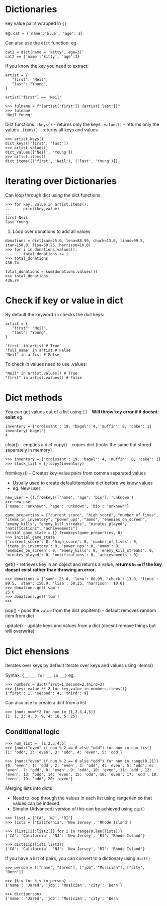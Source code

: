 # Dictionaries

key value pairs wrapped in `{}`

eg. `cat = {'name':'blue', 'age': 2}`

Can also use the `dict` function:
eg.
```
cat2 = dict(name = 'kitty', age=3)`
cat2 == {'name':'kitty', 'age':3}
```

If you know the key you need to extract:
```
artist = {
   "first": "Neil",
   "last": "Young",
}

artist['first'] == 'Neil'

>>> fulname = f"{artist['first']} {artist['last']}"
>>> fulname
'Neil Young'
```

Dict functions:
`.keys()` - returns only the keys
`.values()` - returns only the values
`.items()` - returns all keys and values

```
>>> artist.keys()
dict_keys(['first', 'last'])
>>> artist.values()
dict_values(['Neil', 'Young'])
>>> artist.items()
dict_items([('first', 'Neil'), ('last', 'Young')])
```

# Iterating over Dictionaries

Can loop through dict using the dict functions:
```
>>> for key, value in artist.items():
...     print(key,value)
...
first Neil
last Young
```


1. Loop over donations to add all values
```
donations = dict(sam=25.0, lena=88.99, chuck=13.0, linus=99.5, stan=150.0, lisa=50.25, harrison=10.0)
>>> for i in donations.values():
...     total_donations += i
>>> total_donations
436.74

total_donations = sum(donations.values())
>>> total_donations
436.74
```

# Check if key or value in dict

By default the keyword `in` checks the dict keys:
```
artist = {
   "first": "Neil",
   "last": "Young",
}

'first' in artist # True`
'full_name' in artist # False
'Neil' in artist # False
```

To check in values need to use .values:
```
"Neil" in artist.values() # True
"first" in artist.values() # False
```

# Dict methods
You can get values out of a list using `[]` - **Will throw key error if it doesnt exist**
eg.
```
inventory = {'croissant': 19, 'bagel': 4, 'muffin': 8, 'cake': 1}
inventory['bagel']
4
```
clear() - empties a dict
copy() - copies dict (looks the same but stored separately in memory)
```
>>> inventory = {'croissant': 19, 'bagel': 4, 'muffin': 8, 'cake': 1}
>>> stock_list = {}.copy(inventory)
```
fromkeys() - Creates key-value pairs from comma separated values
  - Usually used to create default/template dict before we know values
  - eg. New user:
  ```
  new_user = {}.fromkeys(['name', 'age', 'bio'], 'unknown')
  >>> new_user
  {'name': 'unknown', 'age': 'unknown', 'bio': 'unknown'}
  ```
  ```
  game_properties = ["current_score", "high_score", "number_of_lives", "items_in_inventory", "power_ups", "ammo", "enemies_on_screen", "enemy_kills", "enemy_kill_streaks", "minutes_played", "notifications", "achievements"]
  initial_game_state = {}.fromkeys(game_properties, 0)
  >>> initial_game_state
  {'current_score': 0, 'high_score': 0, 'number_of_lives': 0, 'items_in_inventory': 0, 'power_ups': 0, 'ammo': 0, 'enemies_on_screen': 0, 'enemy_kills': 0, 'enemy_kill_streaks': 0, 'minutes_played': 0, 'notifications': 0, 'achievements': 0}
  ```

get() - retrieves key in an object and returns a value, **returns `None` if the key doesnt exist rather than throwing an error.**
```
>>> donations = {'sam': 25.0, 'lena': 88.99, 'chuck': 13.0, 'linus': 99.5, 'stan': 150.0, 'lisa': 50.25, 'harrison': 10.0}
>>> donations.get('sam')
25.0
>>> donations.get('tom')
>>>
```


pop() - pops the `value` from the dict
popitem() - default removes random item from dict

update() - update keys and values from a dict (doesnt remove things but will overwrite)

# Dict  ehensions
Iterates over keys by default
Iterate over keys and values using .items()

Syntax: `{__:__ for __ in __}`
eg.
```
>>> numbers = dict(first=1,second=2,third=3)
>>> {key: value ** 2 for key,value in numbers.items()}
{'first': 1, 'second': 4, 'third': 9}
```

Can also use to create a dict from a list
```
>>> {num: num**2 for num in [1,2,3,4,5]}
{1: 1, 2: 4, 3: 9, 4: 16, 5: 25}
```

## Conditional logic

```
>>> num_list =  [1,2,3,4,5]
>>> {num:("even" if num % 2 == 0 else "odd") for num in num_list}
{1: 'odd', 2: 'even', 3: 'odd', 4: 'even', 5: 'odd'}

>>> {num:("even" if num % 2 == 0 else "odd") for num in range(0,21)}
{0: 'even', 1: 'odd', 2: 'even', 3: 'odd', 4: 'even', 5: 'odd', 6: 'even', 7: 'odd', 8: 'even', 9: 'odd', 10: 'even', 11: 'odd', 12: 'even', 13: 'odd', 14: 'even', 15: 'odd', 16: 'even', 17: 'odd', 18: 'even', 19: 'odd', 20: 'even'}
```

Merging lists into dicts
  - Need to loop through the values in each list using range/len so that values can be indexed.
  - Simpler (Advanced) version of this can be achieved using `zip()`

```
>>> list1 = ['CA', 'NJ', 'RI']
>>> list2 = ['California', 'New Jersey', 'Rhode Island']

>>> {list1[i]:list2[i] for i in range(0,len(list1))}
{'CA': 'California', 'NJ': 'New Jersey', 'RI': 'Rhode Island'}

>>> dict(zip(list1,list2))
{'CA': 'California', 'NJ': 'New Jersey', 'RI': 'Rhode Island'}
```

If you have a list of pairs, you can convert to a dictionary using `dict()`
```
>>> person = [["name", "Jared"], ["job", "Musician"], ["city", "Bern"]]

>>> {k:v for k,v in person}
{'name': 'Jared', 'job': 'Musician', 'city': 'Bern'}

>>> dict(person)
{'name': 'Jared', 'job': 'Musician', 'city': 'Bern'
```
